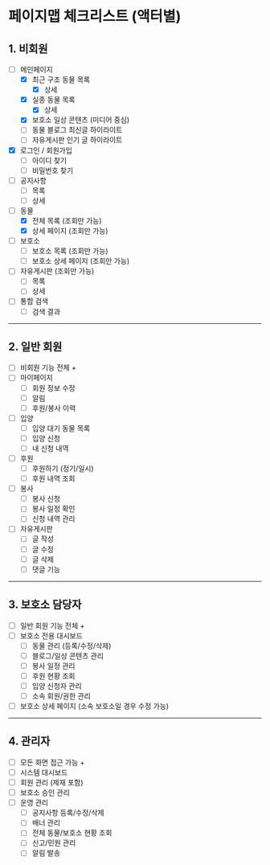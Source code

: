 # 페이지맵 체크리스트 (액터별)

## 1. 비회원
- [ ] 메인페이지  
  - [x] 최근 구조 동물 목록  
    - [x] 상세  
  - [x] 실종 동물 목록  
    - [x] 상세  
  - [x] 보호소 일상 콘텐츠 (미디어 중심)  
  - [ ] 동물 블로그 최신글 하이라이트  
  - [ ] 자유게시판 인기 글 하이라이트  
- [x] 로그인 / 회원가입  
  - [ ] 아이디 찾기
  - [ ] 비밀번호 찾기
- [ ] 공지사항  
  - [ ] 목록  
  - [ ] 상세  
- [ ] 동물  
  - [x] 전체 목록 (조회만 가능)  
  - [x] 상세 페이지 (조회만 가능)  
- [ ] 보호소  
  - [ ] 보호소 목록 (조회만 가능)  
  - [ ] 보호소 상세 페이지 (조회만 가능)  
- [ ] 자유게시판 (조회만 가능)  
  - [ ] 목록  
  - [ ] 상세  
- [ ] 통합 검색
  - [ ] 검색 결과 

---

## 2. 일반 회원
- [ ] 비회원 기능 전체 +  
- [ ] 마이페이지  
  - [ ] 회원 정보 수정  
  - [ ] 알림  
  - [ ] 후원/봉사 이력  
- [ ] 입양  
  - [ ] 입양 대기 동물 목록  
  - [ ] 입양 신청  
  - [ ] 내 신청 내역  
- [ ] 후원  
  - [ ] 후원하기 (정기/일시)  
  - [ ] 후원 내역 조회  
- [ ] 봉사  
  - [ ] 봉사 신청  
  - [ ] 봉사 일정 확인  
  - [ ] 신청 내역 관리  
- [ ] 자유게시판  
  - [ ] 글 작성  
  - [ ] 글 수정  
  - [ ] 글 삭제  
  - [ ] 댓글 기능  

---

## 3. 보호소 담당자
- [ ] 일반 회원 기능 전체 +  
- [ ] 보호소 전용 대시보드  
  - [ ] 동물 관리 (등록/수정/삭제)  
  - [ ] 블로그/일상 콘텐츠 관리  
  - [ ] 봉사 일정 관리  
  - [ ] 후원 현황 조회  
  - [ ] 입양 신청자 관리  
  - [ ] 소속 회원/권한 관리  
- [ ] 보호소 상세 페이지 (소속 보호소일 경우 수정 가능)  

---

## 4. 관리자
- [ ] 모든 화면 접근 가능 +  
- [ ] 시스템 대시보드  
- [ ] 회원 관리 (제재 포함)  
- [ ] 보호소 승인 관리  
- [ ] 운영 관리  
  - [ ] 공지사항 등록/수정/삭제  
  - [ ] 배너 관리  
  - [ ] 전체 동물/보호소 현황 조회  
  - [ ] 신고/민원 관리  
  - [ ] 알림 발송  
